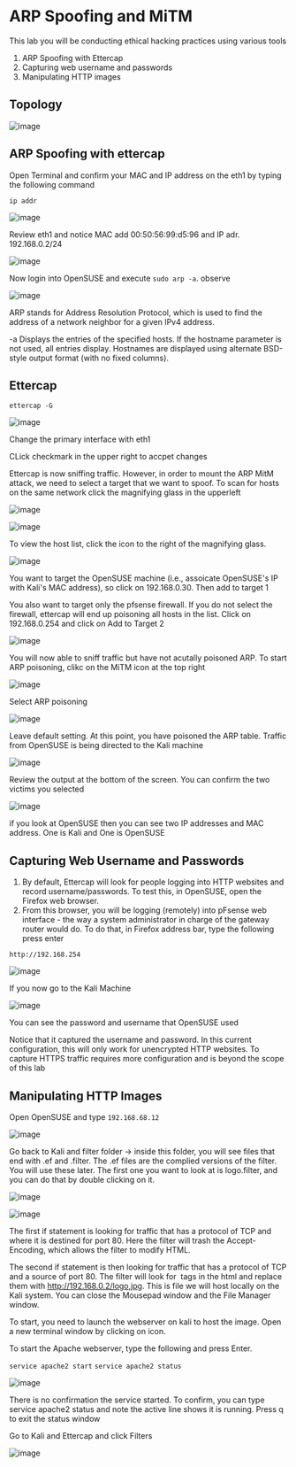 # ARP Spoofing and MiTM

This lab you will be conducting ethical hacking practices using various tools 

1. ARP Spoofing with Ettercap 
2. Capturing web username and passwords 
3. Manipulating HTTP images 

## Topology 

![image](https://user-images.githubusercontent.com/79100627/193972047-31c848c2-f16d-4893-9477-093c500a27dd.png)


## ARP Spoofing with ettercap 

Open Terminal and confirm your MAC and IP address on the eth1 by typing the following command 

```ip addr```

![image](https://user-images.githubusercontent.com/79100627/193972515-defb5d42-63bf-4344-9e50-7aa526f532bc.png)

Review eth1 and notice MAC add 00:50:56:99:d5:96 and IP adr. 192.168.0.2/24

![image](https://user-images.githubusercontent.com/79100627/193972733-486f599f-f263-4f64-bced-551f93ca1d32.png)

Now login into OpenSUSE and execute ```sudo arp -a```. observe 

![image](https://user-images.githubusercontent.com/79100627/193973354-7f131e4a-fdd2-4998-8e7a-04a8b45f2e60.png)

ARP stands for Address Resolution Protocol, which is used to find the address of a network neighbor for a given IPv4 address.

-a Displays the entries of the specified hosts. If the hostname parameter is not used, all entries display. Hostnames are displayed using alternate BSD-style output format (with no fixed columns).

## Ettercap

```ettercap -G```

![image](https://user-images.githubusercontent.com/79100627/193973572-0bae8b27-56a5-4291-98d4-19326bf8d2f5.png)

Change the primary interface with eth1

CLick checkmark in the upper right to accpet changes

Ettercap is now sniffing traffic. However, in order to mount the ARP MitM attack, we need to select a target that we want to spoof. To scan for hosts on the same network click the magnifying glass in the upperleft 

![image](https://user-images.githubusercontent.com/79100627/193973788-0f0be20b-0aa5-4ae5-a503-e5edae7cf64f.png)

![image](https://user-images.githubusercontent.com/79100627/193973844-4788cb05-314d-46cf-9194-12e1699c4d96.png)

To view the host list, click the icon to the right of the magnifying glass. 

![image](https://user-images.githubusercontent.com/79100627/193973932-4198b05a-fd3f-405f-9659-911e8b7bf04d.png)

You want to target the OpenSUSE machine (i.e., assoicate OpenSUSE's IP with Kali's MAC address), so click on 192.168.0.30. Then add to target 1

You also want to target only the pfsense firewall. If you do not select the firewall, ettercap will end up poisoning all hosts in the list. Click on 192.168.0.254 and click on Add to Target 2

![image](https://user-images.githubusercontent.com/79100627/193974651-4ab3fa54-1f7b-43b1-93e6-7c3b2dbacb17.png)

You will now able to sniff traffic but have not acutally poisoned ARP. To start ARP poisoning, clikc on the MiTM icon at the top right

![image](https://user-images.githubusercontent.com/79100627/193974728-206ba967-3ca6-4558-8e3f-9de9798290b4.png)

Select ARP poisoning 

![image](https://user-images.githubusercontent.com/79100627/193974791-6d714e0a-ee9b-4e35-924b-af2e8f11c063.png)

Leave default setting. At this point, you have poisoned the ARP table. Traffic from OpenSUSE is being directed to the Kali machine

![image](https://user-images.githubusercontent.com/79100627/193974960-06bc394f-8e0b-4153-b31e-040073b35e17.png)

Review the output at the bottom of the screen. You can confirm the two victims you selected 

![image](https://user-images.githubusercontent.com/79100627/193975426-d1e01ce6-e47b-4e44-8c9f-84f111edbe25.png)

if you look at OpenSUSE then you can see two IP addresses and MAC address. One is Kali and One is OpenSUSE

## Capturing Web Username and Passwords

1. By default, Ettercap will look for people logging into HTTP websites and record username/passwords. To test this, in OpenSUSE, open the Firefox web browser.
2. From this browser, you will be logging (remotely) into pFsense web interface - the way a system administrator in charge of the gateway router would do. To do that, in Firefox address bar, type the following press enter 

```http://192.168.254```

![image](https://user-images.githubusercontent.com/79100627/193977881-914188b1-ee20-40ba-b02e-a0b52eaa30d8.png)

If you now go to the Kali Machine

![image](https://user-images.githubusercontent.com/79100627/193977969-0ae7cb44-1c7a-4a1f-a3a8-c7f0bdf6a0a7.png)

You can see the password and username that OpenSUSE used 

Notice that it captured the username and password. In this current configuration, this will only work for unencrypted HTTP websites. To capture HTTPS traffic requires more configuration and is beyond the scope of this lab


## Manipulating HTTP Images 

Open OpenSUSE and type ```192.168.68.12```

![image](https://user-images.githubusercontent.com/79100627/193978717-aadf1b9b-0376-4a04-868b-7a00e4e390de.png)

Go back to Kali and filter folder -> inside this folder, you will see files that end with .ef and .filter. The .ef files are the complied versions of the filter. You will use these later. The first one you want to look at is logo.filter, and you can do that by double clicking on it. 

![image](https://user-images.githubusercontent.com/79100627/193978989-c0a95e67-1033-4071-8e64-cc786df05bde.png)

![image](https://user-images.githubusercontent.com/79100627/193979141-5bf09df8-d502-4e5c-8ff3-ac1ca6dd4bda.png)

The first if statement is looking for traffic that has a protocol of TCP and where it is destined for port 80. Here the filter will trash the Accept-Encoding, which allows the filter to modify HTML.

The second if statement is then looking for traffic that has a protocol of TCP and a source of port 80. The filter will look for <img src> tags in the html and replace them with http://192.168.0.2/logo,jpg. This is file we will host locally on the Kali system. You can close the Mousepad window and the File Manager window. 

To start, you need to launch the webserver on kali to host the image. Open a new terminal window by clicking on icon.

To start the Apache webserver, type the following and press Enter. 

```service apache2 start```
```service apache2 status```

![image](https://user-images.githubusercontent.com/79100627/193979581-cbe09c1f-125c-4021-b25e-00e70a28407b.png)

There is no confirmation the service started. To confirm, you can type service apache2 status and note the active line shows it is running. Press q to exit the status window 

Go to Kali and Ettercap and click Filters 

![image](https://user-images.githubusercontent.com/79100627/193979716-51f9c316-3afd-4fe5-b353-bd33dbc6f7b0.png)

